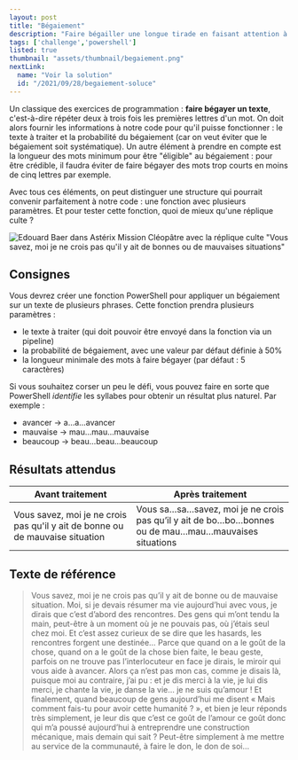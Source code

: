 ```yaml
---
layout: post
title: "Bégaiement"
description: "Faire bégailler une longue tirade en faisant attention à la longueur des mots et aux syllabes"
tags: ['challenge','powershell']
listed: true
thumbnail: "assets/thumbnail/begaiement.png"
nextLink:
  name: "Voir la solution"
  id: "/2021/09/28/begaiement-soluce"
---
```


Un classique des exercices de programmation : **faire bégayer un texte**, c'est-à-dire répéter deux à trois fois les premières lettres d'un mot. On doit alors fournir les informations à notre code pour qu'il puisse fonctionner : le texte à traiter et la probabilité du bégaiement (car on veut éviter que le bégaiement soit systématique). Un autre élément à prendre en compte est la longueur des mots minimum pour être "éligible" au bégaiement : pour être crédible, il faudra éviter de faire bégayer des mots trop courts en moins de cinq lettres par exemple.

Avec tous ces éléments, on peut distinguer une structure qui pourrait convenir parfaitement à notre code : une fonction avec plusieurs paramètres. Et pour tester cette fonction, quoi de mieux qu'une réplique culte ?

![Edouard Baer dans Astérix Mission Cléopâtre avec la réplique culte "Vous savez, moi je ne crois pas qu'il y ait de bonnes ou de mauvaises situations"](https://c.tenor.com/3J9KbV6Gt1sAAAAC/asterix-obelix.gif)

## Consignes

Vous devrez créer une fonction PowerShell pour appliquer un bégaiement sur un texte de plusieurs phrases. Cette fonction prendra plusieurs paramètres :

- le texte à traiter (qui doit pouvoir être envoyé dans la fonction via un pipeline)
- la probabilité de bégaiement, avec une valeur par défaut définie à 50%
- la longueur minimale des mots à faire bégayer (par défaut : 5 caractères)

Si vous souhaitez corser un peu le défi, vous pouvez faire en sorte que PowerShell *identifie* les syllabes pour obtenir un résultat plus naturel. Par exemple :

- avancer → a…a…avancer
- mauvaise → mau…mau…mauvaise
- beaucoup → beau…beau…beaucoup

## Résultats attendus

Avant traitement | Après traitement
---------------- | ----------------
Vous savez, moi je ne crois pas qu'il y ait de bonne ou de mauvaise situation | Vous sa…sa…savez, moi je ne crois pas qu’il y ait de bo…bo…bonnes ou de mau…mau…mauvaises situations

## Texte de référence

> Vous savez, moi je ne crois pas qu’il y ait de bonne ou de mauvaise situation. Moi, si je devais résumer ma vie aujourd’hui avec vous, je dirais que c’est d’abord des rencontres. Des gens qui m’ont tendu la main, peut-être à un moment où je ne pouvais pas, où j’étais seul chez moi. Et c’est assez curieux de se dire que les hasards, les rencontres forgent une destinée… Parce que quand on a le goût de la chose, quand on a le goût de la chose bien faite, le beau geste, parfois on ne trouve pas l’interlocuteur en face je dirais, le miroir qui vous aide à avancer. Alors ça n’est pas mon cas, comme je disais là, puisque moi au contraire, j’ai pu : et je dis merci à la vie, je lui dis merci, je chante la vie, je danse la vie… je ne suis qu’amour ! Et finalement, quand beaucoup de gens aujourd’hui me disent « Mais comment fais-tu pour avoir cette humanité ? », et bien je leur réponds très simplement, je leur dis que c’est ce goût de l’amour ce goût donc qui m’a poussé aujourd’hui à entreprendre une construction mécanique, mais demain qui sait ? Peut-être simplement à me mettre au service de la communauté, à faire le don, le don de soi…
